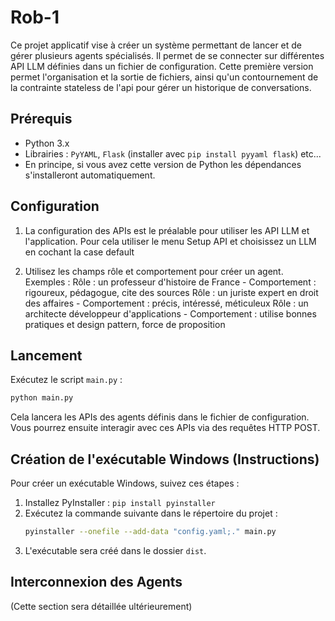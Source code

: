 # Rob-1

Ce projet applicatif vise à créer un système permettant de lancer et de gérer plusieurs agents spécialisés. Il permet de se connecter sur différentes API LLM définies dans un fichier de configuration. Cette première version permet l'organisation et la sortie de fichiers, ainsi qu'un contournement de la contrainte stateless de l'api pour gérer un historique de conversations. 

## Prérequis

* Python 3.x
* Librairies : `PyYAML`, `Flask` (installer avec `pip install pyyaml flask`) etc...
* En principe, si vous avez cette version de Python les dépendances s'installeront automatiquement.

## Configuration

1.  La configuration des APIs est le préalable pour utiliser les API LLM  et l'application. Pour cela utiliser le menu Setup API et choisissez un LLM en cochant la case default

2.  Utilisez les champs rôle et comportement pour créer un agent.
  Exemples : 
    Rôle : un professeur d'histoire de France - Comportement : rigoureux, pédagogue, cite des sources
    Rôle : un juriste expert en droit des affaires - Comportement : précis, intéressé, méticuleux
    Rôle : un architecte développeur d'applications - Comportement : utilise bonnes pratiques et design pattern, force de proposition 

## Lancement

Exécutez le script `main.py` :

```bash
python main.py
```

Cela lancera les APIs des agents définis dans le fichier de configuration. Vous pourrez ensuite interagir avec ces APIs via des requêtes HTTP POST.

## Création de l'exécutable Windows (Instructions)

Pour créer un exécutable Windows, suivez ces étapes :

1.  Installez PyInstaller : `pip install pyinstaller`
2.  Exécutez la commande suivante dans le répertoire du projet :
    ```bash
    pyinstaller --onefile --add-data "config.yaml;." main.py
    ```
3.  L'exécutable sera créé dans le dossier `dist`.

## Interconnexion des Agents

(Cette section sera détaillée ultérieurement)
